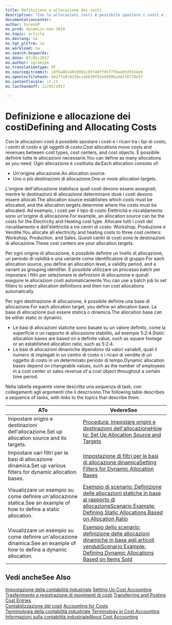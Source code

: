 ```yaml
---
title: Definizione e allocazione dei costi
description: "Con le allocazioni costi è possibile spostare i costi e i ricavi tra i tipi di costo, i centri di costo e gli oggetti di costo. È possibile definire tutte le allocazioni necessarie."
documentationcenter: 
author: SorenGP
ms.prod: dynamics-nav-2018
ms.topic: article
ms.devlang: na
ms.tgt_pltfrm: na
ms.workload: na
ms.search.keywords: 
ms.date: 07/01/2017
ms.author: sgroespe
ms.translationtype: HT
ms.sourcegitcommit: 1dfba8b14019991c95f40ffd5f7fbaed5df414eb
ms.openlocfilehash: b42f7e0c832bccabb29f62e4589ba3e178778e5f
ms.contentlocale: it-it
ms.lasthandoff: 12/01/2017

---
```

# <a name="defining-and-allocating-costs"></a><span data-ttu-id="af3e4-104">Definizione e allocazione dei costi</span><span class="sxs-lookup"><span data-stu-id="af3e4-104">Defining and Allocating Costs</span></span>
<span data-ttu-id="af3e4-105">Con le allocazioni costi è possibile spostare i costi e i ricavi tra i tipi di costo, i centri di costo e gli oggetti di costo.</span><span class="sxs-lookup"><span data-stu-id="af3e4-105">Cost allocations move costs and revenues between cost types, cost centers, and cost objects.</span></span> <span data-ttu-id="af3e4-106">È possibile definire tutte le allocazioni necessarie.</span><span class="sxs-lookup"><span data-stu-id="af3e4-106">You can define as many allocations as you need.</span></span> <span data-ttu-id="af3e4-107">Ogni allocazione è costituita da:</span><span class="sxs-lookup"><span data-stu-id="af3e4-107">Each allocation consists of:</span></span>  

-   <span data-ttu-id="af3e4-108">Un'origine allocazione.</span><span class="sxs-lookup"><span data-stu-id="af3e4-108">An allocation source.</span></span>  
-   <span data-ttu-id="af3e4-109">Uno o più destinazioni di allocazione.</span><span class="sxs-lookup"><span data-stu-id="af3e4-109">One or more allocation targets.</span></span>  

<span data-ttu-id="af3e4-110">L'origine dell'allocazione stabilisce quali costi devono essere assegnati, mentre le destinazioni di allocazione determinano dove i costi devono essere allocati.</span><span class="sxs-lookup"><span data-stu-id="af3e4-110">The allocation source establishes which costs must be allocated, and the allocation targets determine where the costs must be allocated.</span></span> <span data-ttu-id="af3e4-111">Ad esempio, i costi per il tipo di costo Elettricità e riscaldamento sono un'origine di allocazione.</span><span class="sxs-lookup"><span data-stu-id="af3e4-111">For example, an allocation source can be the costs for the Electricity and Heating cost type.</span></span> <span data-ttu-id="af3e4-112">Allocare tutti i costi del riscaldamento e dell'elettricità a tre centri di costo: Workshop, Produzione e Vendite.</span><span class="sxs-lookup"><span data-stu-id="af3e4-112">You allocate all electricity and heating costs to three cost centers: Workshop, Production, and Sales.</span></span> <span data-ttu-id="af3e4-113">Questi centri di costi sono le destinazioni di allocazione.</span><span class="sxs-lookup"><span data-stu-id="af3e4-113">These cost centers are your allocation targets.</span></span>  

<span data-ttu-id="af3e4-114">Per ogni origine di allocazione, è possibile definire un livello di allocazione, un periodo di validità e una variante come identificatore di gruppo.</span><span class="sxs-lookup"><span data-stu-id="af3e4-114">For each allocation source, you define an allocation level, a validity period, and a variant as grouping identifier.</span></span> <span data-ttu-id="af3e4-115">È possibile utilizzare un processo batch per impostare i filtri per selezionare le definizioni di allocazione e quindi eseguire le allocazioni costi automaticamente.</span><span class="sxs-lookup"><span data-stu-id="af3e4-115">You can use a batch job to set filters to select allocation definitions and then run cost allocations automatically.</span></span>  

<span data-ttu-id="af3e4-116">Per ogni destinazione di allocazione, è possibile definire una base di allocazione.</span><span class="sxs-lookup"><span data-stu-id="af3e4-116">For each allocation target, you define an allocation base.</span></span> <span data-ttu-id="af3e4-117">La base di allocazione può essere statica o dinamica.</span><span class="sxs-lookup"><span data-stu-id="af3e4-117">The allocation base can be either static or dynamic.</span></span>  

-   <span data-ttu-id="af3e4-118">Le basi di allocazioni statiche sono basate su un valore definito, come la superficie o un rapporto di allocazione stabilito, ad esempio 5:2:4.</span><span class="sxs-lookup"><span data-stu-id="af3e4-118">Static allocation bases are based on a definite value, such as square footage or an established allocation ratio, such as 5:2:4.</span></span>  
-   <span data-ttu-id="af3e4-119">Le basi di allocazioni dinamiche dipendono da valori variabili, quali il numero di impiegati in un centro di costo o i ricavi di vendite di un oggetto di costo in un determinato periodo di tempo.</span><span class="sxs-lookup"><span data-stu-id="af3e4-119">Dynamic allocation bases depend on changeable values, such as the number of employees in a cost center or sales revenue of a cost object throughout a certain time period.</span></span>  

<span data-ttu-id="af3e4-120">Nella tabella seguente viene descritta una sequenza di task, con collegamenti agli argomenti che li descrivono.</span><span class="sxs-lookup"><span data-stu-id="af3e4-120">The following table describes a sequence of tasks, with links to the topics that describe them.</span></span>

|<span data-ttu-id="af3e4-121">A</span><span class="sxs-lookup"><span data-stu-id="af3e4-121">To</span></span>|<span data-ttu-id="af3e4-122">Vedere</span><span class="sxs-lookup"><span data-stu-id="af3e4-122">See</span></span>|  
|--------|---------|  
|<span data-ttu-id="af3e4-123">Impostare origini e destinazioni dell'allocazione.</span><span class="sxs-lookup"><span data-stu-id="af3e4-123">Set up allocation source and its targets.</span></span>|[<span data-ttu-id="af3e4-124">Procedura: Impostare origini e destinazioni dell'allocazione</span><span class="sxs-lookup"><span data-stu-id="af3e4-124">How to: Set Up Allocation Source and Targets</span></span>](finance-how-to-set-up-allocation-source-and-targets.md)|  
|<span data-ttu-id="af3e4-125">Impostare vari filtri per le basi di allocazione dinamica.</span><span class="sxs-lookup"><span data-stu-id="af3e4-125">Set up various filters for dynamic allocation bases.</span></span>|[<span data-ttu-id="af3e4-126">Impostazione di filtri per le basi di allocazione dinamica</span><span class="sxs-lookup"><span data-stu-id="af3e4-126">Setting Filters for Dynamic Allocation Bases</span></span>](finance-setting-filters-for-dynamic-allocation-bases.md)|  
|<span data-ttu-id="af3e4-127">Visualizzare un esempio su come definire un'allocazione statica.</span><span class="sxs-lookup"><span data-stu-id="af3e4-127">See an example of how to define a static allocation.</span></span>|[<span data-ttu-id="af3e4-128">Esempio di scenario: Definizione delle allocazioni statiche in base al rapporto di allocazione</span><span class="sxs-lookup"><span data-stu-id="af3e4-128">Scenario Example: Defining Static Allocations Based on Allocation Ratio</span></span>](finance-scenario-example-defining-static-allocations-based-on-allocation-ratio.md)|  
|<span data-ttu-id="af3e4-129">Visualizzare un esempio su come definire un'allocazione dinamica.</span><span class="sxs-lookup"><span data-stu-id="af3e4-129">See an example of how to define a dynamic allocation.</span></span>|[<span data-ttu-id="af3e4-130">Esempio dello scenario: definizione delle allocazioni dinamiche in base agli articoli venduti</span><span class="sxs-lookup"><span data-stu-id="af3e4-130">Scenario Example: Defining Dynamic Allocations Based on Items Sold</span></span>](finance-scenario-example-defining-dynamic-allocations-based-on-items-sold.md)|  

## <a name="see-also"></a><span data-ttu-id="af3e4-131">Vedi anche</span><span class="sxs-lookup"><span data-stu-id="af3e4-131">See Also</span></span>  
 <span data-ttu-id="af3e4-132">[Impostazione della contabilità industriale](finance-set-up-cost-accounting.md) </span><span class="sxs-lookup"><span data-stu-id="af3e4-132">[Setting Up Cost Accounting](finance-set-up-cost-accounting.md) </span></span>  
 <span data-ttu-id="af3e4-133">[Trasferimento e registrazione di movimenti di costi](finance-transfer-and-post-cost-entries.md) </span><span class="sxs-lookup"><span data-stu-id="af3e4-133">[Transferring and Posting Cost Entries](finance-transfer-and-post-cost-entries.md) </span></span>  
 <span data-ttu-id="af3e4-134">[Contabilizzazione dei costi](finance-manage-cost-accounting.md) </span><span class="sxs-lookup"><span data-stu-id="af3e4-134">[Accounting for Costs](finance-manage-cost-accounting.md) </span></span>  
 <span data-ttu-id="af3e4-135">[Terminologia della contabilità industriale](finance-terminology-in-cost-accounting.md) </span><span class="sxs-lookup"><span data-stu-id="af3e4-135">[Terminology in Cost Accounting](finance-terminology-in-cost-accounting.md) </span></span>  
 [<span data-ttu-id="af3e4-136">Informazioni sulla contabilità industriale</span><span class="sxs-lookup"><span data-stu-id="af3e4-136">About Cost Accounting</span></span>](finance-about-cost-accounting.md)

